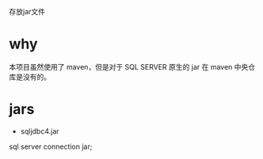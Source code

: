 存放jar文件

# why

本项目虽然使用了 maven，但是对于 SQL SERVER 原生的 jar 在 maven 中央仓库是没有的。

# jars

- sqljdbc4.jar

sql server connection jar;





